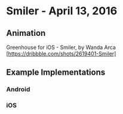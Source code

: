 # Smiler - April 13, 2016

## Animation

Greenhouse for iOS - Smiler, by Wanda Arca [https://dribbble.com/shots/2619401-Smiler]

## Example Implementations

### Android

### iOS

